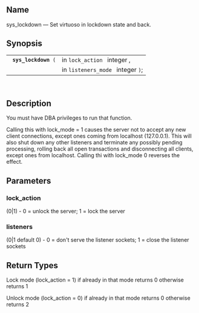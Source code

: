 <div id="fn_sys_lockdown" class="refentry">

<div class="titlepage">

</div>

<div class="refnamediv">

## Name

sys_lockdown — Set virtuoso in lockdown state and back.

</div>

<div class="refsynopsisdiv">

## Synopsis

<div id="fsyn_sys_lockdown" class="funcsynopsis">

|                           |                                   |
|---------------------------|-----------------------------------|
| ` `**`sys_lockdown`**` (` | in `lock_action ` integer ,       |
|                           | in `listeners_mode ` integer `)`; |

<div class="funcprototype-spacer">

 

</div>

</div>

</div>

<div id="desc_sys_lockdown" class="refsect1">

## Description

You must have DBA privileges to run that function.

Calling this with lock_mode = 1 causes the server not to accept any new
client connections, except ones coming from localhost (127.0.0.1). This
will also shut down any other listeners and terminate any possibly
pending processing, rolling back all open transactions and disconnecting
all clients, except ones from localhost. Calling thi with lock_mode 0
reverses the effect.

</div>

<div id="params_sys_lockdown" class="refsect1">

## Parameters

<div id="id112855" class="refsect2">

### lock_action

(0\|1) - 0 = unlock the server; 1 = lock the server

</div>

<div id="id112858" class="refsect2">

### listeners

(0\|1 default 0) - 0 = don't serve the listener sockets; 1 = close the
listener sockets

</div>

</div>

<div id="ret_sys_lockdown" class="refsect1">

## Return Types

Lock mode (lock_action = 1) if already in that mode returns 0 otherwise
returns 1

Unlock mode (lock_action = 0) if already in that mode returns 0
otherwise returns 2

</div>

</div>
